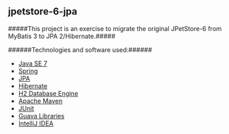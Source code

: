 jpetstore-6-jpa
---------------

#####This project is an exercise to migrate the original JPetStore-6 from MyBatis 3 to JPA 2/Hibernate.#####

######Technologies and software used:######
* [Java SE 7](http://www.oracle.com/technetwork/java/javase/downloads/index.html)
* [Spring](http://docs.spring.io/spring/docs/3.2.x/spring-framework-reference/html/)
* [JPA](http://www.oracle.com/technetwork/java/javaee/tech/persistence-jsp-140049.html)
* [Hibernate](http://hibernate.org/orm/)
* [H2 Database Engine](http://www.h2database.com/html/main.html)
* [Apache Maven](http://maven.apache.org/index.html)
* [JUnit](http://junit.org/)
* [Guava Libraries](https://code.google.com/p/guava-libraries/)
* [IntelliJ IDEA](http://www.jetbrains.com/idea/)
